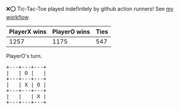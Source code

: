 :x::o: Tic-Tac-Toe played indefinitely by github action runners! See [my workflow](.github/workflows/play.yaml).

|PlayerX wins|PlayerO wins|Ties|
|-|-|-|
|1257|1175|547|

PlayerO's turn.

<pre>
+---+---+---+
|   | O |   |
+---+---+---+
|   | X | O |
+---+---+---+
|   |   | X |
+---+---+---+
</pre>